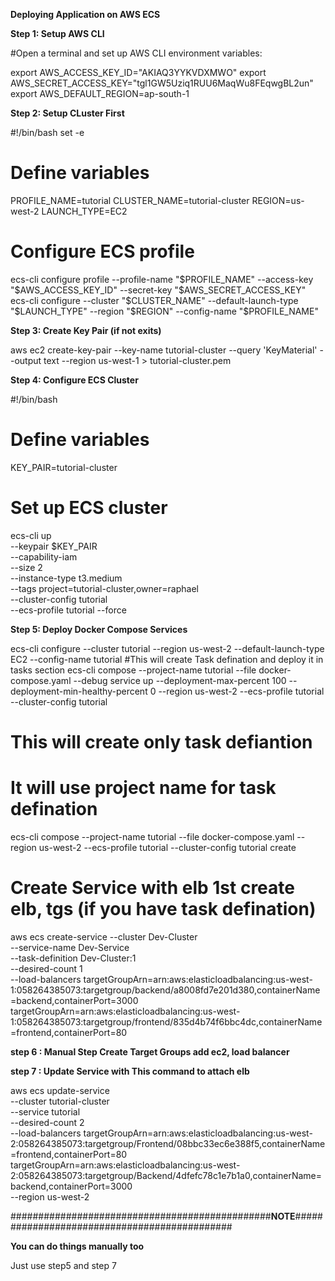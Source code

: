 **Deploying Application on AWS ECS**

**Step 1: Setup AWS CLI**

#Open a terminal and set up AWS CLI environment variables:

export AWS_ACCESS_KEY_ID="AKIAQ3YYKVDXMWO"
export AWS_SECRET_ACCESS_KEY="tgl1GW5Uziq1RUU6MaqWu8FEqwgBL2un"
export AWS_DEFAULT_REGION=ap-south-1

**Step 2: Setup CLuster First**

#!/bin/bash
set -e


# Define variables
PROFILE_NAME=tutorial
CLUSTER_NAME=tutorial-cluster
REGION=us-west-2
LAUNCH_TYPE=EC2

# Configure ECS profile
ecs-cli configure profile --profile-name "$PROFILE_NAME" --access-key "$AWS_ACCESS_KEY_ID" --secret-key "$AWS_SECRET_ACCESS_KEY"
ecs-cli configure --cluster "$CLUSTER_NAME" --default-launch-type "$LAUNCH_TYPE" --region "$REGION" --config-name "$PROFILE_NAME"

**Step 3: Create Key Pair (if not exits)**

aws ec2 create-key-pair --key-name tutorial-cluster --query 'KeyMaterial' --output text --region us-west-1 > tutorial-cluster.pem

**Step 4: Configure ECS Cluster**

#!/bin/bash

# Define variables
KEY_PAIR=tutorial-cluster

# Set up ECS cluster
ecs-cli up \
  --keypair $KEY_PAIR  \
  --capability-iam \
  --size 2 \
  --instance-type t3.medium \
  --tags project=tutorial-cluster,owner=raphael \
  --cluster-config tutorial \
  --ecs-profile tutorial --force


**Step 5: Deploy Docker Compose Services**

ecs-cli configure --cluster tutorial --region us-west-2 --default-launch-type EC2 --config-name tutorial
#This will create Task defination and deploy it in tasks section
ecs-cli compose --project-name tutorial --file docker-compose.yaml --debug service up --deployment-max-percent 100 --deployment-min-healthy-percent 0 --region us-west-2 --ecs-profile tutorial --cluster-config tutorial

# This will create only task defiantion
# It will use project name for task defination

ecs-cli compose --project-name tutorial --file docker-compose.yaml --region us-west-2 --ecs-profile tutorial --cluster-config tutorial create


# Create Service with elb 1st create elb, tgs (if you have task defination)

aws ecs create-service --cluster Dev-Cluster \
                      --service-name Dev-Service \
                      --task-definition Dev-Cluster:1 \
                      --desired-count 1 \
                      --load-balancers targetGroupArn=arn:aws:elasticloadbalancing:us-west-1:058264385073:targetgroup/backend/a8008fd7e201d380,containerName=backend,containerPort=3000 targetGroupArn=arn:aws:elasticloadbalancing:us-west-1:058264385073:targetgroup/frontend/835d4b74f6bbc4dc,containerName=frontend,containerPort=80


**step 6 : Manual Step Create Target Groups add ec2, load balancer**

**step 7 : Update Service with This command to attach elb**

aws ecs update-service \
    --cluster tutorial-cluster \
    --service tutorial \
    --desired-count 2 \
    --load-balancers targetGroupArn=arn:aws:elasticloadbalancing:us-west-2:058264385073:targetgroup/Frontend/08bbc33ec6e388f5,containerName=frontend,containerPort=80 targetGroupArn=arn:aws:elasticloadbalancing:us-west-2:058264385073:targetgroup/Backend/4dfefc78c1e7b1a0,containerName=backend,containerPort=3000 \
    --region us-west-2



###############################################**NOTE**#############################################

**You can do things manually too**

Just use step5 and step 7 





